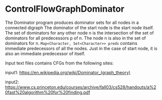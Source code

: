 # ControlFlowGraphDominator
The Dominator program produces dominator sets for all nodes in a connected digraph The dominator of the start node is the start node itself. The set of dominators for any other node n is the intersection of the set of dominators for all predecessors p of n. The node n is also in the set of dominators for n. ```Map<Character, Set<Character>> preds``` contains immediate predecessors of all the nodes. Just in the case of start node, it is also an immediate predecessor of itself.


Input text files contains CFGs from the following sites:

input1: https://en.wikipedia.org/wiki/Dominator_(graph_theory)

input2: https://www.cs.princeton.edu/courses/archive/fall03/cs528/handouts/a%20fast%20algorithm%20for%20finding.pdf
